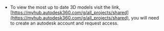 - To view the most up to date 3D models visit the link, [https://myhub.autodesk360.com/g/all_projects/shared](https://myhub.autodesk360.com/g/all_projects/shared), you will need to create an autodesk account and request access. 

